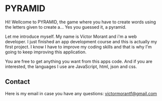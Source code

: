 # PYRAMID

Hi! Wellcome to PYRAMID, the game where you have to create words using the letters given to create a... Yes you guessed it, a pyramid.

Let me introduce myself. My name is Víctor Morant and i'm a web developer. I just finished an app development course and this is actually my first project. I know I have to improve my coding skills and that is why I'm going to keep improving this application.

You are free to get anything you want from this apps code. And if you are interested, the languages I use are JavaScript, html, json and css.

## Contact

Here is my email in case you have any questions: victormorantf@gmail.com
